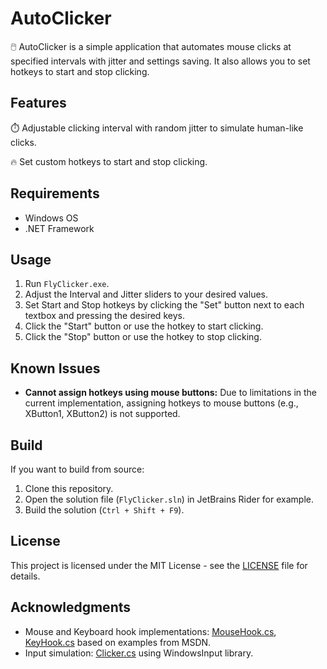 # AutoClicker

🖱️ AutoClicker is a simple application that automates mouse clicks at specified intervals with jitter and settings saving. It also allows you to set hotkeys to start and stop clicking.

## Features

⏱️ Adjustable clicking interval with random jitter to simulate human-like clicks.

🔥 Set custom hotkeys to start and stop clicking.

## Requirements

- Windows OS
- .NET Framework

## Usage

1. Run `FlyClicker.exe`.
2. Adjust the Interval and Jitter sliders to your desired values.
3. Set Start and Stop hotkeys by clicking the "Set" button next to each textbox and pressing the desired keys.
4. Click the "Start" button or use the hotkey to start clicking.
5. Click the "Stop" button or use the hotkey to stop clicking.

## Known Issues

- **Cannot assign hotkeys using mouse buttons:** Due to limitations in the current implementation, assigning hotkeys to mouse buttons (e.g., XButton1, XButton2) is not supported.

## Build

If you want to build from source:

1. Clone this repository.
2. Open the solution file (`FlyClicker.sln`) in JetBrains Rider for example.
3. Build the solution (`Ctrl + Shift + F9`).

## License

This project is licensed under the MIT License - see the [LICENSE](LICENSE) file for details.

## Acknowledgments

- Mouse and Keyboard hook implementations: [MouseHook.cs](FlyClicker/MouseHook.cs), [KeyHook.cs](FlyClicker/KeyHook.cs) based on examples from MSDN.
- Input simulation: [Clicker.cs](FlyClicker/Clicker.cs) using WindowsInput library.

